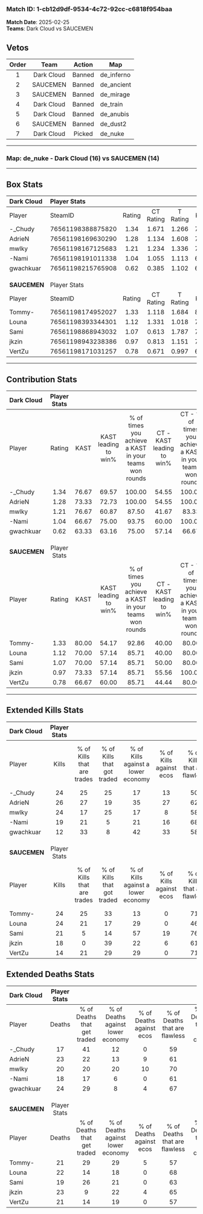 ### Match ID: 1-cb12d9df-9534-4c72-92cc-c6818f954baa  
**Match Date**: 2025-02-25  
**Teams**: Dark Cloud vs SAUCEMEN  

## Vetos  

| Order | Team | Action | Map |
| :---: | :--: | :----: | --- |
| 1 | Dark Cloud | Banned | de_inferno |
| 2 | SAUCEMEN | Banned | de_ancient |
| 3 | SAUCEMEN | Banned | de_mirage |
| 4 | Dark Cloud | Banned | de_train |
| 5 | Dark Cloud | Banned | de_anubis |
| 6 | SAUCEMEN | Banned | de_dust2 |
| 7 | Dark Cloud | Picked | de_nuke |

---  

### **Map**: de_nuke - Dark Cloud (16) vs SAUCEMEN (14)  
---  

## Box Stats  

| **Dark Cloud** | Player Stats      |        |           |          |       |       |       |         |        |      |     |
| :- | :- | :-: | :-: | :-: | :-: | :-: | :-: | :-: | :-: | :-: | :-: |
| Player         | SteamID           | Rating | CT Rating | T Rating | KAST  |  ADR  | Kills | Assists | Deaths | K/D  | HS% |
| -_Chudy        | 76561198388875820 |  1.34  |   1.671   |  1.266   | 76.67 | 95.6  |  24   |    8    |   17   | 1.41 | 58  |
| AdrieN         | 76561198169630290 |  1.28  |   1.134   |  1.608   | 73.33 | 99.1  |  26   |    8    |   23   | 1.13 | 65  |
| mwlky          | 76561198167125683 |  1.21  |   1.234   |  1.336   | 76.67 | 74.5  |  24   |    4    |   20   | 1.20 | 45  |
| -Nami          | 76561198191011338 |  1.04  |   1.055   |  1.113   | 66.67 | 74.5  |  19   |    7    |   18   | 1.06 | 52  |
| gwachkuar      | 76561198215765908 |  0.62  |   0.385   |  1.102   | 63.33 | 47.3  |  12   |    7    |   24   | 0.50 | 50  |
|                |                   |        |           |          |       |       |       |         |        |      |     |
|                |                   |        |           |          |       |       |       |         |        |      |     |
|                |                   |        |           |          |       |       |       |         |        |      |     |
| **SAUCEMEN**   | Player Stats      |        |           |          |       |       |       |         |        |      |     |
| Player         | SteamID           | Rating | CT Rating | T Rating | KAST  |  ADR  | Kills | Assists | Deaths | K/D  | HS% |
| Tommy-         | 76561198174952027 |  1.33  |   1.118   |  1.684   | 80.00 | 101.6 |  24   |   12    |   21   | 1.14 | 54  |
| Louna          | 76561198393344301 |  1.12  |   1.331   |  1.018   | 70.00 | 72.0  |  24   |    5    |   22   | 1.09 | 37  |
| Sami           | 76561198868943032 |  1.07  |   0.613   |  1.787   | 70.00 | 68.5  |  21   |    3    |   19   | 1.11 | 42  |
| jkzin          | 76561198943238386 |  0.97  |   0.813   |  1.151   | 73.33 | 74.8  |  18   |    7    |   23   | 0.78 | 66  |
| VertZu         | 76561198171031257 |  0.78  |   0.671   |  0.997   | 66.67 | 52.7  |  14   |    9    |   21   | 0.67 | 42  |
---  

## Contribution Stats  

| **Dark Cloud** | Player Stats |       |                      |                                                        |                           |                                                             |                          |                                                            |
| :- | :-: | :-: | :-: | :-: | :-: | :-: | :-: | :-: |
| Player         |    Rating    | KAST  | KAST leading to win% | % of times you achieve a KAST in your teams won rounds | CT - KAST leading to win% | CT - % of times you achieve a KAST in your teams won rounds | T - KAST leading to win% | T - % of times you achieve a KAST in your teams won rounds |
| -_Chudy        |     1.34     | 76.67 |        69.57         |                         100.00                         |           54.55           |                           100.00                            |          83.33           |                           100.00                           |
| AdrieN         |     1.28     | 73.33 |        72.73         |                         100.00                         |           54.55           |                           100.00                            |          90.91           |                           100.00                           |
| mwlky          |     1.21     | 76.67 |        60.87         |                         87.50                          |           41.67           |                            83.33                            |          81.82           |                           90.00                            |
| -Nami          |     1.04     | 66.67 |        75.00         |                         93.75                          |           60.00           |                           100.00                            |          90.00           |                           90.00                            |
| gwachkuar      |     0.62     | 63.33 |        63.16         |                         75.00                          |           57.14           |                            66.67                            |          66.67           |                           80.00                            |
|                |              |       |                      |                                                        |                           |                                                             |                          |                                                            |
|                |              |       |                      |                                                        |                           |                                                             |                          |                                                            |
|                |              |       |                      |                                                        |                           |                                                             |                          |                                                            |
| **SAUCEMEN**   | Player Stats |       |                      |                                                        |                           |                                                             |                          |                                                            |
| Player         |    Rating    | KAST  | KAST leading to win% | % of times you achieve a KAST in your teams won rounds | CT - KAST leading to win% | CT - % of times you achieve a KAST in your teams won rounds | T - KAST leading to win% | T - % of times you achieve a KAST in your teams won rounds |
| Tommy-         |     1.33     | 80.00 |        54.17         |                         92.86                          |           40.00           |                            80.00                            |          64.29           |                           100.00                           |
| Louna          |     1.12     | 70.00 |        57.14         |                         85.71                          |           40.00           |                            80.00                            |          72.73           |                           88.89                            |
| Sami           |     1.07     | 70.00 |        57.14         |                         85.71                          |           50.00           |                            80.00                            |          61.54           |                           88.89                            |
| jkzin          |     0.97     | 73.33 |        57.14         |                         85.71                          |           55.56           |                           100.00                            |          58.33           |                           77.78                            |
| VertZu         |     0.78     | 66.67 |        60.00         |                         85.71                          |           44.44           |                            80.00                            |          72.73           |                           88.89                            |
---  

## Extended Kills Stats  

| **Dark Cloud** | Player Stats |                            |                            |                                    |                         |                              |                                 |                                       |                    |           |
| :- | :-: | :-: | :-: | :-: | :-: | :-: | :-: | :-: | :-: | :-: |
| Player         |    Kills     | % of Kills that are trades | % of Kills that got traded | % of Kills against a lower economy | % of Kills against ecos | % of Kills that are flawless | % of Kills that are close duels | % of Kills that are assisted by flash | Pistol Round Kills | AWP Kills |
| -_Chudy        |      24      |             25             |             25             |                 17                 |           13            |              50              |                0                |                   4                   |         0          |     4     |
| AdrieN         |      26      |             27             |             19             |                 35                 |           27            |              62              |                8                |                   0                   |         0          |     1     |
| mwlky          |      24      |             17             |             25             |                 17                 |            8            |              58              |                0                |                   0                   |         6          |     3     |
| -Nami          |      19      |             21             |             5              |                 21                 |           16            |              68              |               11                |                   0                   |         0          |     1     |
| gwachkuar      |      12      |             33             |             8              |                 42                 |           33            |              58              |                0                |                   8                   |         0          |     1     |
|                |              |                            |                            |                                    |                         |                              |                                 |                                       |                    |           |
|                |              |                            |                            |                                    |                         |                              |                                 |                                       |                    |           |
|                |              |                            |                            |                                    |                         |                              |                                 |                                       |                    |           |
| **SAUCEMEN**   | Player Stats |                            |                            |                                    |                         |                              |                                 |                                       |                    |           |
| Player         |    Kills     | % of Kills that are trades | % of Kills that got traded | % of Kills against a lower economy | % of Kills against ecos | % of Kills that are flawless | % of Kills that are close duels | % of Kills that are assisted by flash | Pistol Round Kills | AWP Kills |
| Tommy-         |      24      |             25             |             33             |                 13                 |            0            |              71              |                0                |                   4                   |         0          |     1     |
| Louna          |      24      |             21             |             17             |                 29                 |            0            |              46              |               17                |                   4                   |         4          |     0     |
| Sami           |      21      |             5              |             14             |                 57                 |           19            |              76              |               10                |                   0                   |         0          |     0     |
| jkzin          |      18      |             0              |             39             |                 22                 |            6            |              61              |                0                |                   0                   |         0          |     2     |
| VertZu         |      14      |             21             |             29             |                 29                 |            0            |              71              |                0                |                   7                   |         0          |     0     |
## Extended Deaths Stats  

| **Dark Cloud** | Player Stats |                             |                                   |                          |                               |                            |                           |               |
| :- | :-: | :-: | :-: | :-: | :-: | :-: | :-: | :-: |
| Player         |    Deaths    | % of Deaths that get traded | % of Deaths against lower economy | % of Deaths against ecos | % of Deaths that are flawless | % of Deaths that are close | % of Deaths while blinded | Deaths to AWP |
| -_Chudy        |      17      |             41              |                12                 |            0             |              59               |             0              |             0             |       1       |
| AdrieN         |      23      |             22              |                13                 |            9             |              61               |             9              |             0             |       1       |
| mwlky          |      20      |             20              |                20                 |            10            |              70               |             10             |             0             |       0       |
| -Nami          |      18      |             17              |                 6                 |            0             |              61               |             11             |             0             |       0       |
| gwachkuar      |      24      |             29              |                 8                 |            4             |              67               |             0              |            13             |       2       |
|                |              |                             |                                   |                          |                               |                            |                           |               |
|                |              |                             |                                   |                          |                               |                            |                           |               |
|                |              |                             |                                   |                          |                               |                            |                           |               |
| **SAUCEMEN**   | Player Stats |                             |                                   |                          |                               |                            |                           |               |
| Player         |    Deaths    | % of Deaths that get traded | % of Deaths against lower economy | % of Deaths against ecos | % of Deaths that are flawless | % of Deaths that are close | % of Deaths while blinded | Deaths to AWP |
| Tommy-         |      21      |             29              |                29                 |            5             |              57               |             0              |             0             |       1       |
| Louna          |      22      |             14              |                18                 |            0             |              68               |             9              |             0             |       3       |
| Sami           |      19      |             26              |                21                 |            0             |              63               |             0              |             0             |       0       |
| jkzin          |      23      |              9              |                22                 |            4             |              65               |             9              |             4             |       2       |
| VertZu         |      21      |             14              |                19                 |            0             |              57               |             0              |             5             |       0       |
